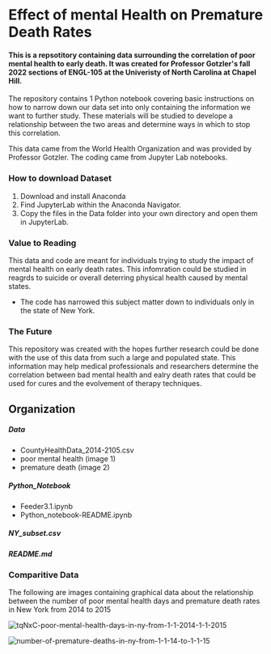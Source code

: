 
# Effect of mental Health on Premature Death Rates 
#### This is a repsotitory containing data surrounding the correlation of poor mental health to early death. It was created for Professor Gotzler's fall 2022 sections of ENGL-105 at the Univeristy of North Carolina at Chapel Hill.

The repository contains 1 Python notebook covering basic instructions on how to narrow down our data set into only containing the information we want to further study. 
These materials will be studied to develope a relationship between the two areas and determine ways in which to stop this correlation. 

This data came from the World Health Organization and was provided by Professor Gotzler. The coding came from Jupyter Lab notebooks. 

### How to download Dataset
1. Download and install Anaconda 
2. Find JupyterLab within the Anaconda Navigator.
3. Copy the files in the Data folder into your own directory and open them in JupyterLab.

### Value to Reading 
This data and code are meant for individuals trying to study the impact of mental health on early death rates. This infomration could be studied in reagrds to suicide or overall deterring physical health caused by mental states. 
- The code has narrowed this subject matter down to individuals only in the state of New York. 

### The Future
This repository was created with the hopes further research could be done with the use of this data from such a large and populated state. This information may help medical professionals and researchers determine the correlation between bad mental health and ealry death rates that could be used for cures and the evolvement of therapy techniques. 

## Organization 
##### Data
- CountyHealthData_2014-2105.csv
- poor mental health (image 1) 
- premature death (image 2) 
##### Python_Notebook
- Feeder3.1.ipynb
- Python_notebook-README.ipynb
##### NY_subset.csv
##### README.md


### Comparitive Data 
The following are images containing graphical data about the relationship between the number of poor mental health days and premature death rates in New York from 2014 to 2015


![tqNxC-poor-mental-health-days-in-ny-from-1-1-2014-1-1-2015](https://user-images.githubusercontent.com/117797099/202959853-6a447366-9966-4089-8327-6c73c26abf83.png)

![number-of-premature-deaths-in-ny-from-1-1-14-to-1-1-15](https://user-images.githubusercontent.com/117797099/204116501-9597fa16-80d2-457e-849b-7cce46865e3a.png)

